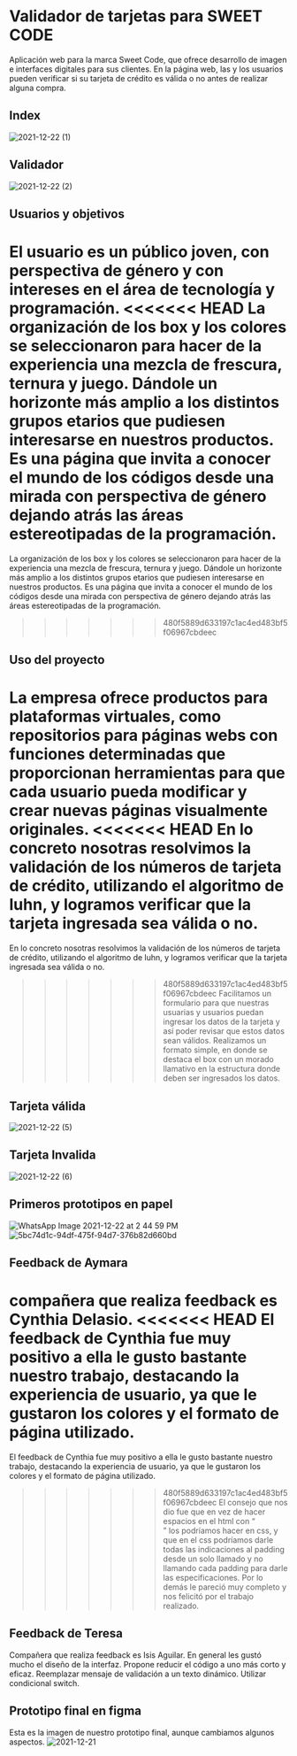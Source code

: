 # Validador de tarjetas para SWEET CODE

Aplicación web para la marca Sweet Code, que ofrece desarrollo de imagen e interfaces digitales para sus clientes. En la página web, las y los usuarios pueden verificar si su tarjeta de crédito es válida o no antes de realizar alguna compra.

## Index
![2021-12-22 (1)](https://user-images.githubusercontent.com/81347919/147141006-34b39747-d7d3-42b2-ad37-4e16f05d4aba.png)

## Validador
![2021-12-22 (2)](https://user-images.githubusercontent.com/81347919/147141040-322f5a90-0571-4a63-9723-3a38c598bccb.png)

## Usuarios y objetivos

El usuario es un público joven, con perspectiva de género y con intereses en el área de tecnología y programación.
<<<<<<< HEAD
La organización de los box y los colores se seleccionaron para hacer de la experiencia una mezcla de frescura, ternura y juego. Dándole un horizonte más amplio a los distintos grupos etarios que pudiesen interesarse en nuestros productos. Es una página que invita a conocer el mundo de los códigos desde una mirada con perspectiva de género dejando atrás las áreas estereotipadas de la programación.
=======
La organización de los box y los colores se seleccionaron para hacer de la experiencia una mezcla de frescura, ternura y juego. Dándole un horizonte más amplio a los distintos grupos etarios que pudiesen interesarse en nuestros productos. Es una página que invita a conocer el mundo de los códigos desde una mirada con perspectiva de género dejando atrás las áreas estereotipadas  de la programación.
>>>>>>> 480f5889d633197c1ac4ed483bf5f06967cbdeec

## Uso del proyecto

La empresa ofrece productos para plataformas virtuales, como repositorios para páginas webs con funciones determinadas que proporcionan herramientas para que cada usuario pueda modificar y crear nuevas páginas visualmente originales.
<<<<<<< HEAD
En lo concreto nosotras resolvimos la validación de los números de tarjeta de crédito, utilizando el algoritmo de luhn, y logramos verificar que la tarjeta ingresada sea válida o no. 
=======
En lo concreto nosotras resolvimos la validación de los números de tarjeta de crédito, utilizando el algoritmo de luhn, y logramos verificar que la tarjeta ingresada sea válida o no.
>>>>>>> 480f5889d633197c1ac4ed483bf5f06967cbdeec
Facilitamos un formulario para que nuestras usuarias y usuarios puedan ingresar los datos de la tarjeta y así poder revisar que estos datos sean válidos.
Realizamos un formato simple,  en donde se destaca el box con un morado llamativo en la estructura donde deben ser ingresados los datos.

## Tarjeta válida
![2021-12-22 (5)](https://user-images.githubusercontent.com/81347919/147141086-2e104cd3-e146-4735-8094-a6a97789a940.png)

## Tarjeta Invalida
![2021-12-22 (6)](https://user-images.githubusercontent.com/81347919/147141176-92e35a6c-8efe-432e-9de9-087a2b5f30f9.png)

## Primeros prototipos en papel
![WhatsApp Image 2021-12-22 at 2 44 59 PM](https://user-images.githubusercontent.com/81347919/147141471-24020fdb-8e98-491c-871e-1ca4d180d0ef.jpeg)
![5bc74d1c-94df-475f-94d7-376b82d660bd](https://user-images.githubusercontent.com/81347919/147141550-b33bd0b0-4544-468b-8c7d-a95605613426.jpg)

## Feedback de Aymara
compañera que realiza feedback es Cynthia Delasio.
<<<<<<< HEAD
El feedback de Cynthia fue muy positivo a ella le gusto bastante nuestro  trabajo, destacando la experiencia de usuario, ya que le gustaron los colores y el formato de página utilizado. 
=======
El feedback de Cynthia fue muy positivo a ella le gusto bastante nuestro trabajo, destacando la experiencia de usuario, ya que le gustaron los colores y el formato de página utilizado. 
>>>>>>> 480f5889d633197c1ac4ed483bf5f06967cbdeec
El consejo que nos dio fue que en vez de hacer espacios en el html con “<br>” los podríamos hacer en css, y que en el css podríamos darle todas las indicaciones al padding desde un solo llamado y no llamando cada padding para darle las especificaciones.
Por lo demás le pareció muy completo y nos felicitó por el trabajo realizado.

## Feedback de Teresa
Compañera que realiza feedback es Isis Aguilar.
En general les gustó mucho el diseño de la interfaz.
Propone reducir el código a uno más corto y eficaz.
Reemplazar mensaje de validación a un texto dinámico.
Utilizar condicional switch.

## Prototipo final en figma
Esta es la imagen de nuestro prototipo final, aunque cambiamos algunos aspectos.
![2021-12-21](https://user-images.githubusercontent.com/81347919/147141776-1b26e523-6e15-4496-b89f-a374c946e558.png)

